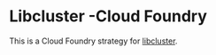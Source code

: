 # Libcluster -Cloud Foundry

This is a Cloud Foundry strategy for [libcluster](https://github.com/bitwalker/libcluster).
